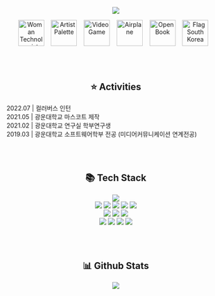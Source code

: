 <p align="center">
  <img src="https://capsule-render.vercel.app/api?type=waving&color=0F5EBA&height=200&section=header&text=Hello,%20I'm%20Dayeon&fontColor=FCFCFC&fontSize=35&fontAlignY=35&animation=fadeIn&desc=Front-end%20Developer%20&descAlign=80&descSize=16" />
</p>


<p align="center">
  <img src="https://raw.githubusercontent.com/Tarikul-Islam-Anik/Telegram-Animated-Emojis/main/People/Woman%20Technologist.webp" alt="Woman Technologist" width="60" height="60"/>&nbsp;&nbsp;&nbsp;
  <img src="https://raw.githubusercontent.com/Tarikul-Islam-Anik/Telegram-Animated-Emojis/main/Activity/Artist%20Palette.webp" alt="Artist Palette" width="60" height="60" />&nbsp;&nbsp;&nbsp;
  <img src="https://raw.githubusercontent.com/Tarikul-Islam-Anik/Telegram-Animated-Emojis/main/Activity/Video%20Game.webp" alt="Video Game" width="60" height="60" />&nbsp;&nbsp;&nbsp;
  <img src="https://raw.githubusercontent.com/Tarikul-Islam-Anik/Telegram-Animated-Emojis/main/Travel%20and%20Places/Airplane.webp" alt="Airplane" width="60" height="60" />&nbsp;&nbsp;&nbsp;
  <img src="https://raw.githubusercontent.com/Tarikul-Islam-Anik/Telegram-Animated-Emojis/main/Objects/Open%20Book.webp" alt="Open Book" width="60" height="60" />&nbsp;&nbsp;&nbsp;
  <img src="https://raw.githubusercontent.com/Tarikul-Islam-Anik/Telegram-Animated-Emojis/main/Flags/Flag%20South%20Korea.webp" alt="Flag South Korea" width="60" height="60" />&nbsp;&nbsp;&nbsp;
</p>
<br><br>

<h2 align=center> ⭐ Activities </h1>
<p>
  2022.07 | 컬러버스 인턴<br>
  2021.05 | 광운대학교 마스코트 제작<br>
  2021.02 | 광운대학교 연구실 학부연구생<br>
  2019.03 | 광운대학교 소프트웨어학부 전공 (미디어커뮤니케이션 연계전공)
</p>
<br><br>

<h2 align=center> 📚 Tech Stack</h1>
<div align=center>
  <img src="https://github-readme-stats.vercel.app/api/top-langs/?username=Bangdayeon&theme=default&hide_border=false&include_all_commits=false&count_private=false&layout=compact">
  <br>
  <img src="https://img.shields.io/badge/html5-E34F26?style=for-the-badge&logo=html5&logoColor=white"> 
  <img src="https://img.shields.io/badge/css-1572B6?style=for-the-badge&logo=css3&logoColor=white"> 
  <img src="https://img.shields.io/badge/javascript-F7DF1E?style=for-the-badge&logo=javascript&logoColor=black"> 
  <img src="https://img.shields.io/badge/react-61DAFB?style=for-the-badge&logo=react&logoColor=black">
  <img src="https://img.shields.io/badge/Next-black?style=for-the-badge&logo=next.js&logoColor=white">
  <br>
  <img src="https://img.shields.io/badge/adobeillustrator-%23FF9A00.svg?style=for-the-badge&logo=adobeillustrator&logoColor=white">
  <img src="https://img.shields.io/badge/figma-%23F24E1E.svg?style=for-the-badge&logo=figma&logoColor=white">
  <img src="https://img.shields.io/badge/-Storybook-FF4785?style=for-the-badge&logo=storybook&logoColor=white">
  <br>
  <img src="https://img.shields.io/badge/github-181717?style=for-the-badge&logo=github&logoColor=white">
  <img src="https://img.shields.io/badge/git-F05032?style=for-the-badge&logo=git&logoColor=white">
  <img src="https://img.shields.io/badge/Notion-%23000000.svg?style=for-the-badge&logo=notion&logoColor=white">
  <img src="https://img.shields.io/badge/jira-%230A0FFF.svg?style=for-the-badge&logo=jira&logoColor=white">
  <br>
</div>
  

<br><br>


<h2 align=center> 📊 Github Stats</h1>
<div align=center>
  <img src="https://github-readme-stats.vercel.app/api?username=Bangdayeon&theme=default&hide_border=false&include_all_commits=false&count_private=false">
  
</div>

